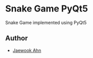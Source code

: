# Snake Game PyQt5

Snake Game implemented using PyQt5

## Author

- [Jaewook Ahn](https://github.com/Jaewoook)
